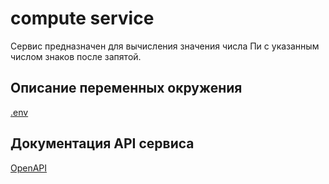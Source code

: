 # compute service

Сервис предназначен для вычисления значения числа Пи с указанным числом знаков после запятой.

## Описание переменных окружения

[.env](.env)

## Документация API сервиса

[OpenAPI](/docs/openapi.yaml)
